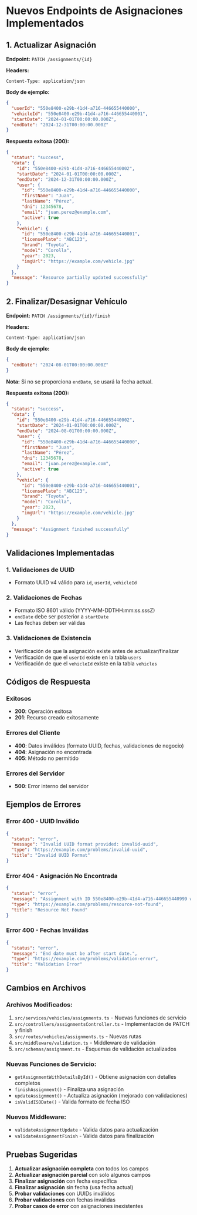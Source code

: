 # Nuevos Endpoints de Asignaciones Implementados

## 1. Actualizar Asignación
**Endpoint:** `PATCH /assignments/{id}`

**Headers:**
```
Content-Type: application/json
```

**Body de ejemplo:**
```json
{
  "userId": "550e8400-e29b-41d4-a716-446655440000",
  "vehicleId": "550e8400-e29b-41d4-a716-446655440001", 
  "startDate": "2024-01-01T00:00:00.000Z",
  "endDate": "2024-12-31T00:00:00.000Z"
}
```

**Respuesta exitosa (200):**
```json
{
  "status": "success",
  "data": {
    "id": "550e8400-e29b-41d4-a716-446655440002",
    "startDate": "2024-01-01T00:00:00.000Z",
    "endDate": "2024-12-31T00:00:00.000Z",
    "user": {
      "id": "550e8400-e29b-41d4-a716-446655440000",
      "firstName": "Juan",
      "lastName": "Pérez",
      "dni": 12345678,
      "email": "juan.perez@example.com",
      "active": true
    },
    "vehicle": {
      "id": "550e8400-e29b-41d4-a716-446655440001",
      "licensePlate": "ABC123",
      "brand": "Toyota",
      "model": "Corolla",
      "year": 2023,
      "imgUrl": "https://example.com/vehicle.jpg"
    }
  },
  "message": "Resource partially updated successfully"
}
```

## 2. Finalizar/Desasignar Vehículo
**Endpoint:** `PATCH /assignments/{id}/finish`

**Headers:**
```
Content-Type: application/json
```

**Body de ejemplo:**
```json
{
  "endDate": "2024-08-01T00:00:00.000Z"
}
```

**Nota:** Si no se proporciona `endDate`, se usará la fecha actual.

**Respuesta exitosa (200):**
```json
{
  "status": "success",
  "data": {
    "id": "550e8400-e29b-41d4-a716-446655440002",
    "startDate": "2024-01-01T00:00:00.000Z",
    "endDate": "2024-08-01T00:00:00.000Z",
    "user": {
      "id": "550e8400-e29b-41d4-a716-446655440000",
      "firstName": "Juan",
      "lastName": "Pérez",
      "dni": 12345678,
      "email": "juan.perez@example.com",
      "active": true
    },
    "vehicle": {
      "id": "550e8400-e29b-41d4-a716-446655440001",
      "licensePlate": "ABC123",
      "brand": "Toyota",
      "model": "Corolla",
      "year": 2023,
      "imgUrl": "https://example.com/vehicle.jpg"
    }
  },
  "message": "Assignment finished successfully"
}
```

## Validaciones Implementadas

### 1. Validaciones de UUID
- Formato UUID v4 válido para `id`, `userId`, `vehicleId`

### 2. Validaciones de Fechas
- Formato ISO 8601 válido (YYYY-MM-DDTHH:mm:ss.sssZ)
- `endDate` debe ser posterior a `startDate`
- Las fechas deben ser válidas

### 3. Validaciones de Existencia
- Verificación de que la asignación existe antes de actualizar/finalizar
- Verificación de que el `userId` existe en la tabla `users`
- Verificación de que el `vehicleId` existe en la tabla `vehicles`

## Códigos de Respuesta

### Exitosos
- **200**: Operación exitosa
- **201**: Recurso creado exitosamente

### Errores del Cliente
- **400**: Datos inválidos (formato UUID, fechas, validaciones de negocio)
- **404**: Asignación no encontrada
- **405**: Método no permitido

### Errores del Servidor
- **500**: Error interno del servidor

## Ejemplos de Errores

### Error 400 - UUID Inválido
```json
{
  "status": "error",
  "message": "Invalid UUID format provided: invalid-uuid",
  "type": "https://example.com/problems/invalid-uuid",
  "title": "Invalid UUID Format"
}
```

### Error 404 - Asignación No Encontrada
```json
{
  "status": "error",
  "message": "Assignment with ID 550e8400-e29b-41d4-a716-446655440999 was not found",
  "type": "https://example.com/problems/resource-not-found",
  "title": "Resource Not Found"
}
```

### Error 400 - Fechas Inválidas
```json
{
  "status": "error",
  "message": "End date must be after start date.",
  "type": "https://example.com/problems/validation-error",
  "title": "Validation Error"
}
```

## Cambios en Archivos

### Archivos Modificados:
1. `src/services/vehicles/assignments.ts` - Nuevas funciones de servicio
2. `src/controllers/assignmentsController.ts` - Implementación de PATCH y finish
3. `src/routes/vehicles/assignments.ts` - Nuevas rutas
4. `src/middleware/validation.ts` - Middleware de validación
5. `src/schemas/assignment.ts` - Esquemas de validación actualizados

### Nuevas Funciones de Servicio:
- `getAssignmentWithDetailsById()` - Obtiene asignación con detalles completos
- `finishAssignment()` - Finaliza una asignación
- `updateAssignment()` - Actualiza asignación (mejorado con validaciones)
- `isValidISODate()` - Valida formato de fecha ISO

### Nuevos Middleware:
- `validateAssignmentUpdate` - Valida datos para actualización
- `validateAssignmentFinish` - Valida datos para finalización

## Pruebas Sugeridas

1. **Actualizar asignación completa** con todos los campos
2. **Actualizar asignación parcial** con solo algunos campos
3. **Finalizar asignación** con fecha específica
4. **Finalizar asignación** sin fecha (usa fecha actual)
5. **Probar validaciones** con UUIDs inválidos
6. **Probar validaciones** con fechas inválidas
7. **Probar casos de error** con asignaciones inexistentes
